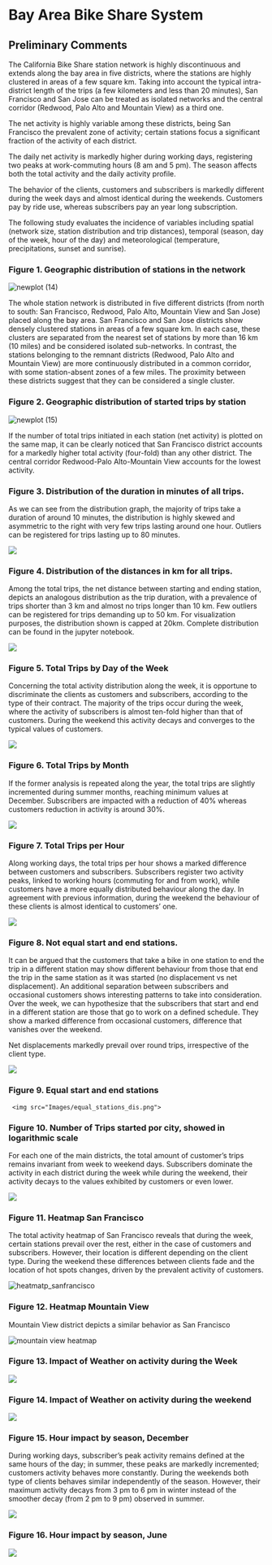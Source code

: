 # Bay Area Bike Share System

## Preliminary Comments

The California Bike Share station network is highly discontinuous and extends along the bay area in five districts, where the stations are highly clustered in areas of a few square km. Taking into account the typical intra-district length of the trips (a few kilometers and less than 20 minutes), San Francisco and San Jose can be treated as isolated networks and the central corridor (Redwood, Palo Alto and Mountain View) as a third one.

The net activity is highly variable among these districts, being San Francisco the prevalent zone of activity; certain stations focus a significant fraction of the activity of each district.

The daily net activity is markedly higher during working days, registering two peaks at work-commuting hours (8 am and 5 pm). 
The season affects both the total activity and the daily activity profile.

The behavior of the clients, customers and subscribers is markedly different during the week days and almost identical during the weekends. Customers pay by ride use, whereas subscribers pay an year long subscription.

The following study evaluates the incidence of variables including spatial (network size, station distribution and trip distances), temporal (season, day of the week, hour of the day) and meteorological (temperature, precipitations, sunset and sunrise).
 
### Figure 1. Geographic distribution of stations in the network

![newplot (14)](https://user-images.githubusercontent.com/37026778/85102706-7bcf8680-b205-11ea-84f7-e94512f3e815.png)

The whole station network is distributed in five different districts (from north to south: San Francisco, Redwood, Palo Alto, Mountain View and San Jose) placed along the bay area. San Francisco and San Jose districts show densely clustered stations in areas of a few square km. In each case, these clusters are separated from the nearest set of stations by more than 16 km (10 miles) and be considered isolated sub-networks. In contrast, the stations belonging to the remnant districts (Redwood, Palo Alto and Mountain View) are more continuously distributed in a common corridor, with some station-absent zones of a few miles. The proximity between these districts suggest that they can be considered a single cluster.

### Figure 2. Geographic distribution of started trips by station

![newplot (15)](https://user-images.githubusercontent.com/37026778/85102635-5c385e00-b205-11ea-8b46-7be9324bd7cd.png)

If the number of total trips initiated in each station (net activity) is plotted on the same map, it can be clearly noticed that San Francisco district accounts for a markedly higher total activity (four-fold) than any other district. The central corridor Redwood-Palo Alto-Mountain View accounts for the lowest activity.

### Figure 3. Distribution of the duration in minutes of all trips.

As we can see from the distribution graph, the majority of trips take a duration of around 10 minutes, the distribution is
highly skewed and asymmetric to the right with very few trips lasting around one hour. Outliers can be registered for trips lasting up to 80 minutes.

<img src="Images/Dist_duration.png">

### Figure 4. Distribution of the distances in km for all trips.

Among the total trips, the net distance between starting and ending station, depicts an analogous distribution as the trip duration, with a prevalence of trips shorter than 3 km and almost no trips longer than 10 km. Few outliers can be registered for trips demanding up to 50 km. For visualization purposes, the distribution shown is capped at 20km. Complete distribution can be found in the jupyter notebook.

<img src="Images/distance_20km.png">

### Figure 5. Total Trips by Day of the Week

Concerning the total activity distribution along the week, it is opportune to discriminate the clients as customers and subscribers, according to the type of their contract. The majority of the trips occur during the week, where the activity of subscribers is almost ten-fold higher than that of customers. During the weekend this activity decays and converges to the typical values of customers.
 
<img src="Images/trips_days.png">
 

### Figure 6. Total Trips by Month 

If the former analysis is repeated along the year, the total trips are slightly incremented during summer months, reaching minimum values at December. Subscribers are impacted with a reduction of 40% whereas customers reduction in activity is around 30%.


<img src="Images/trips%20per%20month.png">


### Figure 7. Total Trips per Hour

Along working days, the total trips per hour shows a marked difference between customers and subscribers. Subscribers register two activity peaks, linked to working hours (commuting for and from work), while customers have a more equally distributed behaviour along the day. In agreement with previous information, during the weekend the behaviour of these clients is almost identical to customers’ one.

<img src="Images/trips%20per%20hour.png">


### Figure 8. Not equal start and end stations. 

It can be argued that the customers that take a bike in one station to end the trip in a different station may show different behaviour from those that end the trip in the same station as it was started (no displacement vs net displacement). An additional separation between subscribers and occasional customers shows interesting patterns to take into consideration. Over the week, we can hypothesize that the subscribers that start and end in a different station are those that go to work on a defined schedule. They show a marked difference from occasional customers, difference that vanishes over the weekend.

Net displacements markedly prevail over round trips, irrespective of the client type.

<img src="Images/not_equal_dis.png">

### Figure 9. Equal start and end stations

     <img src="Images/equal_stations_dis.png">

### Figure 10. Number of Trips started por city, showed in logarithmic scale

For each one of the main districts, the total amount of customer’s trips remains invariant from week to weekend days. Subscribers dominate the activity in each district during the week while during the weekend, their activity decays to the values exhibited by customers or even lower.

<img src="Images/cities.png">

### Figure 11. Heatmap San Francisco

The total activity heatmap of San Francisco reveals that during the week, certain stations prevail over the rest, either in the case of customers and subscribers. However, their location is different depending on the client type. During the weekend these differences between clients fade and the location of hot spots changes, driven by the prevalent activity of customers.

![heatmatp_sanfrancisco](https://user-images.githubusercontent.com/37026778/85104797-8db32880-b209-11ea-89c2-69fa6db7595a.png)

### Figure 12. Heatmap Mountain View

Mountain View district depicts a similar behavior as San Francisco

![mountain view heatmap](https://user-images.githubusercontent.com/37026778/85104950-d79c0e80-b209-11ea-80e2-cbc3875d9510.png)

### Figure 13. Impact of Weather on activity during the Week

<img src="Images/weather_impact_week.png">

### Figure 14. Impact of Weather on activity during the weekend

<img src="Images/weather_impact_weekend.png">

### Figure 15. Hour impact by season, December

During working days, subscriber’s peak activity remains defined at the same hours of the day; in summer, these peaks are markedly incremented; customers activity behaves more constantly.
During the weekends both type of clients behaves similar independently of the season. However, their maximum activity decays from 3 pm to 6 pm in winter instead of the smoother decay (from 2 pm to 9 pm) observed in summer.

<img src="Images/December.png">

### Figure 16. Hour impact by season, June

<img src="Images/june.png">

